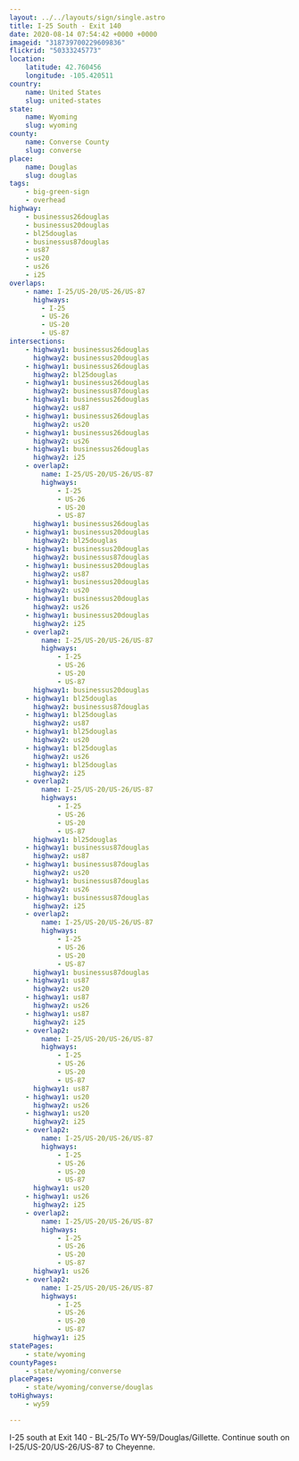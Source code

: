 ```yaml
---
layout: ../../layouts/sign/single.astro
title: I-25 South - Exit 140
date: 2020-08-14 07:54:42 +0000 +0000
imageid: "318739700229609836"
flickrid: "50333245773"
location:
    latitude: 42.760456
    longitude: -105.420511
country:
    name: United States
    slug: united-states
state:
    name: Wyoming
    slug: wyoming
county:
    name: Converse County
    slug: converse
place:
    name: Douglas
    slug: douglas
tags:
    - big-green-sign
    - overhead
highway:
    - businessus26douglas
    - businessus20douglas
    - bl25douglas
    - businessus87douglas
    - us87
    - us20
    - us26
    - i25
overlaps:
    - name: I-25/US-20/US-26/US-87
      highways:
        - I-25
        - US-26
        - US-20
        - US-87
intersections:
    - highway1: businessus26douglas
      highway2: businessus20douglas
    - highway1: businessus26douglas
      highway2: bl25douglas
    - highway1: businessus26douglas
      highway2: businessus87douglas
    - highway1: businessus26douglas
      highway2: us87
    - highway1: businessus26douglas
      highway2: us20
    - highway1: businessus26douglas
      highway2: us26
    - highway1: businessus26douglas
      highway2: i25
    - overlap2:
        name: I-25/US-20/US-26/US-87
        highways:
            - I-25
            - US-26
            - US-20
            - US-87
      highway1: businessus26douglas
    - highway1: businessus20douglas
      highway2: bl25douglas
    - highway1: businessus20douglas
      highway2: businessus87douglas
    - highway1: businessus20douglas
      highway2: us87
    - highway1: businessus20douglas
      highway2: us20
    - highway1: businessus20douglas
      highway2: us26
    - highway1: businessus20douglas
      highway2: i25
    - overlap2:
        name: I-25/US-20/US-26/US-87
        highways:
            - I-25
            - US-26
            - US-20
            - US-87
      highway1: businessus20douglas
    - highway1: bl25douglas
      highway2: businessus87douglas
    - highway1: bl25douglas
      highway2: us87
    - highway1: bl25douglas
      highway2: us20
    - highway1: bl25douglas
      highway2: us26
    - highway1: bl25douglas
      highway2: i25
    - overlap2:
        name: I-25/US-20/US-26/US-87
        highways:
            - I-25
            - US-26
            - US-20
            - US-87
      highway1: bl25douglas
    - highway1: businessus87douglas
      highway2: us87
    - highway1: businessus87douglas
      highway2: us20
    - highway1: businessus87douglas
      highway2: us26
    - highway1: businessus87douglas
      highway2: i25
    - overlap2:
        name: I-25/US-20/US-26/US-87
        highways:
            - I-25
            - US-26
            - US-20
            - US-87
      highway1: businessus87douglas
    - highway1: us87
      highway2: us20
    - highway1: us87
      highway2: us26
    - highway1: us87
      highway2: i25
    - overlap2:
        name: I-25/US-20/US-26/US-87
        highways:
            - I-25
            - US-26
            - US-20
            - US-87
      highway1: us87
    - highway1: us20
      highway2: us26
    - highway1: us20
      highway2: i25
    - overlap2:
        name: I-25/US-20/US-26/US-87
        highways:
            - I-25
            - US-26
            - US-20
            - US-87
      highway1: us20
    - highway1: us26
      highway2: i25
    - overlap2:
        name: I-25/US-20/US-26/US-87
        highways:
            - I-25
            - US-26
            - US-20
            - US-87
      highway1: us26
    - overlap2:
        name: I-25/US-20/US-26/US-87
        highways:
            - I-25
            - US-26
            - US-20
            - US-87
      highway1: i25
statePages:
    - state/wyoming
countyPages:
    - state/wyoming/converse
placePages:
    - state/wyoming/converse/douglas
toHighways:
    - wy59

---
```

I-25 south at Exit 140 - BL-25/To WY-59/Douglas/Gillette.  Continue south on I-25/US-20/US-26/US-87 to Cheyenne.